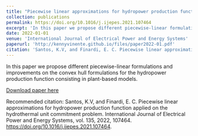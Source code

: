 ```yaml
---
title: "Piecewise linear approximations for hydropower production function applied on the hydrothermal unit commitment problem"
collection: publications
permalink: https://doi.org/10.1016/j.ijepes.2021.107464
excerpt: 'In this paper we propose different piecewise-linear formulations and improvements on the convex hull formulations for the hydropower production function consisting in plant-based models.'
date: 2022-01-01
venue: 'International Journal of Electrical Power and Energy Systems'
paperurl: 'http://kennyvinente.github.io/files/paper2022-01.pdf'
citation: 'Santos, K.V, and Finardi, E. C. Piecewise linear approximations for hydropower production function applied on the hydrothermal unit commitment problem. International Journal of Electrical Power and Energy Systems, vol. 135, 2022, 107464. https://doi.org/10.1016/j.ijepes.2021.107464'
---
```

In this paper we propose different piecewise-linear formulations and improvements on the convex hull formulations for the hydropower production function consisting in plant-based models.

[Download paper here](http://kennyvinente.github.io/files/paper2022-01.pdf)

Recommended citation: Santos, K.V, and Finardi, E. C. Piecewise linear approximations for hydropower production function applied on the hydrothermal unit commitment problem. International Journal of Electrical Power and Energy Systems, vol. 135, 2022, 107464. https://doi.org/10.1016/j.ijepes.2021.107464.
